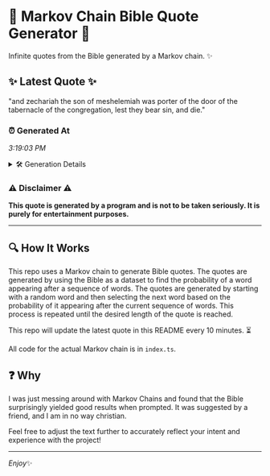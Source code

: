 # 📖 Markov Chain Bible Quote Generator 📖

Infinite quotes from the Bible generated by a Markov chain. ✨

## ✨ Latest Quote ✨
"and zechariah the son of meshelemiah was porter of the door of the tabernacle of the congregation, lest they bear sin, and die."

### ⏰ Generated At
*3:19:03 PM*

<details>
    <summary>🛠️ Generation Details</summary>
    <p>
        <strong>🌱 Seed:</strong> and<br>
        <strong>🔄 Iterations:</strong> 22<br>
        <strong>📜 Context History:</strong><br>[ and ]: zechariah<br>[ and, zechariah ]: the<br>[ and, zechariah, the ]: son<br>[ and, zechariah, the, son ]: of<br>[ and, zechariah, the, son, of ]: meshelemiah<br>[ and, zechariah, the, son, of, meshelemiah ]: was<br>[ zechariah, the, son, of, meshelemiah, was ]: porter<br>[ the, son, of, meshelemiah, was, porter ]: of<br>[ son, of, meshelemiah, was, porter, of ]: the<br>[ of, meshelemiah, was, porter, of, the ]: door<br>[ meshelemiah, was, porter, of, the, door ]: of<br>[ was, porter, of, the, door, of ]: the<br>[ porter, of, the, door, of, the ]: tabernacle<br>[ of, the, door, of, the, tabernacle ]: of<br>[ the, door, of, the, tabernacle, of ]: the<br>[ door, of, the, tabernacle, of, the ]: congregation,<br>[ of, the, tabernacle, of, the, congregation, ]: lest<br>[ the, tabernacle, of, the, congregation,, lest ]: they<br>[ tabernacle, of, the, congregation,, lest, they ]: bear<br>[ of, the, congregation,, lest, they, bear ]: sin,<br>[ the, congregation,, lest, they, bear, sin, ]: and<br>[ congregation,, lest, they, bear, sin,, and ]: die.<br>
    </p>
</details>

### ⚠️ Disclaimer ⚠️
**This quote is generated by a program and is not to be taken seriously. It is purely for entertainment purposes.**

---

## 🔍 How It Works

This repo uses a Markov chain to generate Bible quotes. The quotes are generated by using the Bible as a dataset to find the probability of a word appearing after a sequence of words. The quotes are generated by starting with a random word and then selecting the next word based on the probability of it appearing after the current sequence of words. This process is repeated until the desired length of the quote is reached.

This repo will update the latest quote in this README every 10 minutes. ⏳

All code for the actual Markov chain is in `index.ts`.

## ❓ Why

I was just messing around with Markov Chains and found that the Bible surprisingly yielded good results when prompted. 
It was suggested by a friend, and I am in no way christian.

Feel free to adjust the text further to accurately reflect your intent and experience with the project!

---

*Enjoy*✨
